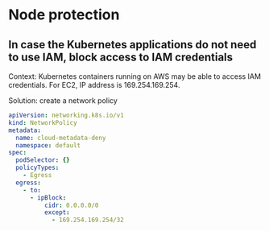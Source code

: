 # Node protection

## In case the Kubernetes applications do not need to use IAM, block access to IAM credentials

Context: Kubernetes containers running on AWS may be able to access IAM credentials. For EC2, IP address is 169.254.169.254.

Solution: create a network policy

```yaml
apiVersion: networking.k8s.io/v1
kind: NetworkPolicy
metadata:
  name: cloud-metadata-deny
  namespace: default
spec:
  podSelector: {}
  policyTypes:
    - Egress
  egress:
    - to:
      - ipBlock:
          cidr: 0.0.0.0/0
          except:
            - 169.254.169.254/32
```
